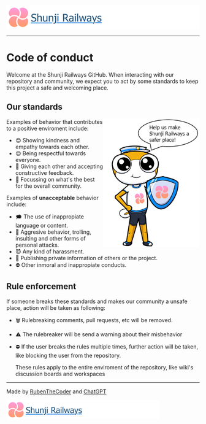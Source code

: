 <img src="https://github.com/RubenTheCoder/Shunji-Railways-GitHub/blob/main/.github/images/Banner%202-small.png">

---

# Code of conduct

Welcome at the Shunji Railways GitHub. When interacting with our repository and community,
we expect you to act by some standards to keep this project a safe and welcoming place.



## Our standards

<img align="right" width="50%" src="https://github.com/RubenTheCoder/Shunji-Railways-GitHub/blob/main/.github/images/Safety%20Amesuki.png">

Examples of behavior that contributes to a positive enviroment include:

- 😊 Showing kindness and empathy towards each other.
- 😌 Being respectful towards everyone.
- 💬 Giving each other and accepting constructive feedback.
- 👥 Focussing on what's the best for the overall community.

Examples of **unacceptable** behavior include:

- 🗯 The use of inappropiate language or content.
- 🤬 Aggresive behavior, trolling, insulting and other forms of personal attacks.
- 😈 Any kind of harassment.
- 🪪 Publishing private information of others or the project.
- ⛔️ Other inmoral and inappropiate conducts.

## Rule enforcement

If someone breaks these standards and makes our community a unsafe place, action will be taken as following:

- 🗑 Rulebreaking comments, pull requests, etc will be removed.
- ⚠️ The rulebreaker will be send a warning about their misbehavior
- ⛔️ If the user breaks the rules multiple times, further action will be taken, like blocking the user from the repository.

  These rules apply to the entire enviroment of the repository, like wiki's discussion boards and workspaces

---

Made by [RubenTheCoder](https://github.com/RubenTheCoder) and [ChatGPT](https://chat.openai.com/)

<img height="50px" src="https://github.com/RubenTheCoder/Shunji-Railways-GitHub/blob/main/.github/images/Banner%202-small.png">
